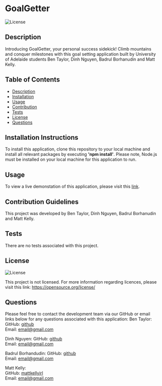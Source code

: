 # GoalGetter

![License](https://img.shields.io/badge/license-none-lightgrey.svg)

## Description

Introducing GoalGetter, your personal success sidekick! Climb mountains and conquer milestones with this goal setting application built by University of Adelaide students Ben Taylor, Dinh Nguyen, Badrul Borhanudin and Matt Kelly.

## Table of Contents

- [Description](#description)
- [Installation](#installation)
- [Usage](#usage)
- [Contribution](#contribution)
- [Tests](#tests)
- [License](#license)
- [Questions](#questions)

## Installation Instructions

To install this application, clone this repository to your local machine and install all relevant packages by executing **'npm install'**. Please note, Node.js must be installed on your local machine for this application to run.

## Usage

To view a live demonstation of this application, please visit this [link](https://github.com/mattkellyirl/).

## Contribution Guidelines

This project was developed by Ben Taylor, Dinh Nguyen, Badrul Borhanudin and Matt Kelly.

## Tests

There are no tests associated with this project.

## License

![License](https://img.shields.io/badge/license-none-lightgrey.svg)

This project is not licensed. For more information regarding licences, please visit this link: https://opensource.org/license/

## Questions

Please feel free to contact the development team via our GitHub or email links below for any questions associated with this application:
Ben Taylor:
GitHub: [github](https://github.com/mattkellyirl)  
Email: email@gmail.com

Dinh Nguyen:
GitHub: [github](https://github.com/mattkellyirl)  
Email: email@gmail.com

Badrul Borhandudin:
GitHub: [github](https://github.com/mattkellyirl)  
Email: email@gmail.com

Matt Kelly:  
GitHub: [mattkellyirl](https://github.com/mattkellyirl)  
Email: email@gmail.com
